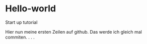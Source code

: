 # Hello-world
Start up tutorial

Hier nun meine ersten Zeilen auf github. Das werde ich gleich mal commiten. . . . 
